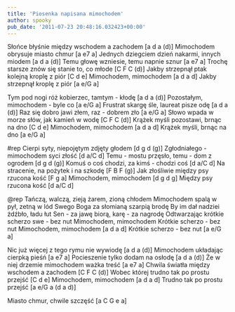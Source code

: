 ```yaml
---
title: 'Piosenka napisana mimochodem'
author: spooky
pub_date: '2011-07-23 20:48:16.032423+00:00'
---
```


Słońce błyśnie między wschodem a zachodem [a d a (d)]
Mimochodem obrysuje miasto chmur [a e7 a]
Jednych dziegciem dzień nakarmi, innych miodem [a d a (d)]
Temu głowę wzniesie, temu napnie sznur [a e7 a]
Trochę starsze znów się stanie to, co młode [C F C (d)]
Jakby strzepnął ptak kolejną kroplę z piór [C d e]
Mimochodem, mimochodem [a d a d]
Jakby strzepnął kroplę z piór [a e/G a]

Tym pod nogi róż kobierzec, tamtym - kłodę [a d a (d)]
Pozostałym, mimochodem - byle co [a e/G a]
Frustrat skargę śle, laureat pisze odę [a d a (d)]
Raz się dobro jawi złem, raz - dobrem zło [a e/G a]
Słowo wpada w morze słów, jak kamień w wodę [C F C (d)]
Krążek myśli pozostawi, brnąc na dno [C d e]
Mimochodem, mimochodem [a d a d]
Krążek myśli, brnąc na dno [a e/G a]

#rep
Cierpi syty, niepojętym zdjęty głodem [d g d (g)]
Zgłodniałego - mimochodem syci złość [d a/C d]
Temu - mostu przęsło, temu - dom z ogrodem [d g d (g)]
Komuś o coś chodzi, za kimś - chodzi coś [d a/C d]
Na stracenie, na pożytek i na szkodę [F B F (g)]
Jak złośliwie między psy rzucona kość [F g a]
Mimochodem, mimochodem [d g d g]
Między psy rzucona kość [d a/C d]

@rep
Tańczą, walczą, zieją żarem, zioną chłodem
Mimochodem spalą w pył, zetną w lód
Swego Boga za słomianą szarpią brodę
By im dał nadziei źdźbło, ładu łut
Sen - za jawę biorą, karę - za nagrodę
 Odtwarzając krótkie scherzo swe - bez nut
Mimochodem, mimochodem
Krótkie scherzo - bez nut
Mimochodem, mimochodem [a d a d]
Krótkie scherzo - bez nut [a e/G a]

Nic już więcej z tego rymu nie wywiodę [a d a (d)]
Mimochodem układając cierpką pieśń [a e7 a]
Pocieszenie tylko dodam na osłodę [a d a (d)]
Że w niej drzemie mimochodem ważka treść [a e7 a]
Chwila światła między wschodem a zachodem [C F C (d)]
Wobec której trudno tak po prostu przejść [C d e]
Mimochodem, mimochodem [a d a d]
Trudno tak po prostu przejść [a e/G a (d a d)]

Miasto chmur, chwile szczęść [a C G e a]